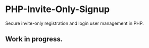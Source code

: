 # PHP-Invite-Only-Signup
Secure invite-only registration and login user management in PHP.

## Work in progress.
